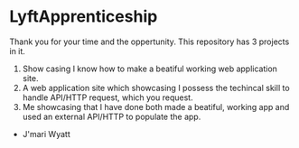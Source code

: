 # LyftApprenticeship

Thank you for your time and the oppertunity. 
This repository has 3 projects in it. 

1) Show casing I know how to make a beatiful working web application site.
2) A web application site which showcasing I possess the techincal skill to handle API/HTTP request, which you request.
3) Me showcasing that I have done both made a beatiful, working app and used an external API/HTTP to populate the app. 

- J'mari Wyatt
